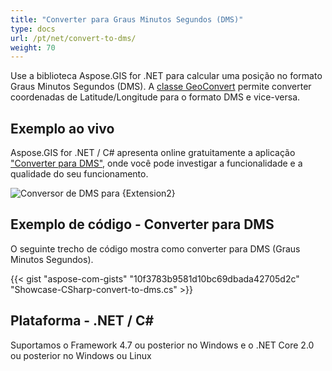 ```yaml
---
title: "Converter para Graus Minutos Segundos (DMS)"
type: docs
url: /pt/net/convert-to-dms/
weight: 70
---
```


Use a biblioteca Aspose.GIS for .NET para calcular uma posição no formato Graus Minutos Segundos (DMS). A [classe GeoConvert](https://reference.aspose.com/gis/net/aspose.gis/geoconvert) permite converter coordenadas de Latitude/Longitude para o formato DMS e vice-versa.

## **Exemplo ao vivo**

Aspose.GIS for .NET / C# apresenta online gratuitamente a aplicação ["Converter para DMS"](https://products.aspose.app/gis/coordinates/convert-to-dms), onde você pode investigar a funcionalidade e a qualidade do seu funcionamento.

![Conversor de DMS para {Extension2}](coordinates.png)

## **Exemplo de código - Converter para DMS**

O seguinte trecho de código mostra como converter para DMS (Graus Minutos Segundos).

{{< gist "aspose-com-gists" "10f3783b9581d10bc69dbada42705d2c" "Showcase-CSharp-convert-to-dms.cs" >}}

## **Plataforma - .NET / C#**

Suportamos o Framework 4.7 ou posterior no Windows e o .NET Core 2.0 ou posterior no Windows ou Linux
